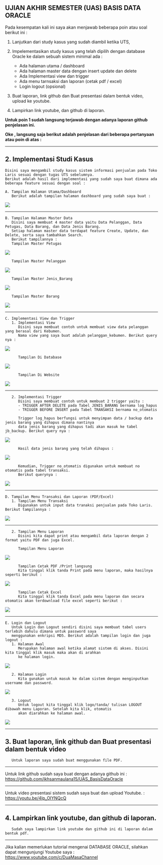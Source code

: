 ## UJIAN AKHIR SEMESTER (UAS) BASIS DATA ORACLE

   Pada kesempatan kali ini saya akan menjawab beberapa poin atau soal berikut ini :
   1. Lanjutkan dari study kasus yang sudah diambil ketika UTS,
   2. Impelementasikan study kasus yang telah dipilih dengan database Oracle ke dalam sebuah sistem minimal ada :
   
      - Ada halaman utama / dashboard
      - Ada halaman master data dengan insert update dan delete
      - Ada Implementasi view dan trigger
      - Ada menu tarnsaksi dan laporan (cetak pdf / excel)
      - Login logout (opsional)
      
   4. Buat laporan, link github dan Buat presentasi dalam bentuk video, upload ke youtube.
   5. Lampirkan link youtube, dan github di laporan.
      
 
   **Untuk poin 1 sudah langsung terjawab dengan adanya laporan github penjelasan ini.**
   
   **Oke , langsung saja berikut adalah penjelasan dari beberapa pertanyaan atau poin di atas :**

-------------------------------------------------------------------------------------------
##  2. Implementasi Studi Kasus

    Disini saya mengambil study kasus sistem informasi penjualan pada Toko Laris sesuai dengan tugas UTS sebelumnya. 
    Berikut adalah hasil dari implementasi yang sudah saya buat dimana ada beberapa feature sesuai dengan soal :
    
    A. Tampilan Halaman Utama/Dashboard
       Berikut adalah tampilan halaman dashboard yang sudah saya buat :
   <img src= "https://user-images.githubusercontent.com/45529723/149625740-1a06b532-f3d3-4d64-b143-02fd0e947c32.PNG" />    
       
-------------------------------------------------------------------------------------------       
    B. Tampilan Halaman Master Data
       Disini saya membuat 4 master data yaitu Data Pelanggan, Data Petugas, Data Barang, dan Data Jenis Barang.
       Setiap halaman master data terdapat feature Create, Update, dan Delete, serta saya tambahkan Search.
       Berikut tampilannya :
       Tampilan Master Petugas
   <img src= "https://user-images.githubusercontent.com/45529723/149628403-bbe30ab4-7b8f-435e-b667-449beac1fb77.PNG" />
       
       Tampilan Master Pelanggan
   <img src= "https://user-images.githubusercontent.com/45529723/149626636-140503e6-6613-4899-ab34-08c7bf12fa52.PNG" />
       
       Tampilan Master Jenis_Barang
   <img src= "https://user-images.githubusercontent.com/45529723/149626639-1eb60c3b-a8fc-4765-83e1-972711d62ae0.PNG" />
       
       Tampilan Master Barang
   <img src= "https://user-images.githubusercontent.com/45529723/149626638-15633fe2-8635-4b9f-b6e2-7d733e59df01.PNG" />
       
-------------------------------------------------------------------------------------------      
    C. Implementasi View dan Trigger
       1. Implementasi View
          Disini saya membuat contoh untuk membuat view data pelanggan yang berasal dari Kebumen.
          Nama view yang saya buat adalah pelanggan_kebumen. Berikut query nya :
   <img src= "https://user-images.githubusercontent.com/45529723/149626925-364295a8-73b5-4b92-899a-68013b6193ec.PNG" />
   
          Tampilan Di Database
   <img src= "https://user-images.githubusercontent.com/45529723/149626928-387ebade-7f2a-4b83-a6e3-1e41bfa7d794.PNG" /> 
   
          Tampilan Di Website
   <img src= "https://user-images.githubusercontent.com/45529723/149626929-7a4f1808-77d6-4a0e-a152-0a85b695c8a7.PNG" /> 

-------------------------------------------------------------------------------------------
       2. Implementasi Trigger
          Disini saya membuat contoh untuk membuat 2 trigger yaitu :
          - TRIGGER AFTER DELETE pada Tabel JENIS_BARANG bernama log_hapus
          - TRIGGER BEFORE INSERT pada Tabel TRANSAKSI bernama no_otomatis
          
          Trigger log_hapus berfungsi untuk menyimpan data / backup data jenis barang yang dihapus dimana nantinya
          data jenis barang yang dihapus tadi akan masuk ke tabel jb_backup. Berikut query nya :
   <img src= "https://user-images.githubusercontent.com/45529723/149627132-6c5471b9-36e8-4dc7-b9ab-0db80176518a.PNG" />
   
          Hasil data jenis barang yang telah dihapus :
   <img src= "https://user-images.githubusercontent.com/45529723/149627261-c8f2f0e4-8694-422d-9a9b-7c3befaf782b.PNG" /> 
   
          Kemudian, Trigger no_otomatis digunakan untuk membuat no otomatis pada tabel transaksi.
          Berikut querynya :
   <img src= "https://user-images.githubusercontent.com/45529723/149627134-727b5a82-f0fe-47c8-8064-67b94a2640d6.PNG" /> 
   
   
   
-------------------------------------------------------------------------------------------      
    D. Tampilan Menu Transaksi dan Laporan (PDF/Excel)
       1. Tampilan Menu Transaksi
          Digunakan untuk input data tranaksi penjualan pada Toko Laris. Berikut tampilannya :
   <img src= "https://user-images.githubusercontent.com/45529723/149627404-349be79f-214d-4a7e-ac3d-07b9361e1976.PNG" />

-------------------------------------------------------------------------------------------
       2. Tampilan Menu Laporan
          Disini kita dapat print atau mengambil data laporan dengan 2 format yaitu PDF dan juga Excel.
          
          Tampilan Menu Laporan
   <img src= "https://user-images.githubusercontent.com/45529723/149627409-3a44da3c-08b4-4ae8-8358-ea7531447fac.PNG" />
   
          Tampilan Cetak PDF /Print langsung
          Kita tinggal klik tanda Print pada menu laporan, maka hasilnya seperti berikut :
   <img src= "https://user-images.githubusercontent.com/45529723/149627410-6943c5b7-52a1-43b8-8bc0-95d7e5afb044.PNG" /> 
   
          Tampilan Cetak Excel
          Kita tinggal klik tanda Excel pada menu laporan dan secara otomatis akan terdownload file excel seperti berikut :
   <img src= "https://user-images.githubusercontent.com/45529723/149627412-8b3c38b0-8354-4601-964a-cbee973789c6.PNG" /> 
   
   
   
-------------------------------------------------------------------------------------------      
    E. Login dan Logout
       Untuk Login dan Logout sendiri disini saya membuat tabel users terlebih dahulu dimana untuk password saya 
       menggunakan enkripsi MD5. Berikut adalah tampilan login dan juga logout :
       1. Halaman Awal 
          Merupakan halaman awal ketika alamat sistem di akses. Disini kita tinggal klik masuk maka akan di arahkan
          ke halaman login.
  <img src= "https://user-images.githubusercontent.com/45529723/149627643-2a129fac-dd15-4399-815c-c621917616e7.PNG" />    
  
       2. Halaman Login
          Kita gunakan untuk masuk ke dalam sistem dengan menginputkan username dan password.
  <img src= "https://user-images.githubusercontent.com/45529723/149627650-ca47acab-f79d-42a9-941c-61460caa9999.PNG" />
    
       3. Logout
          Untuk logout kita tinggal klik logo/tanda/ tulisan LOGOUT dibawah menu Laporan. Setelah kita klik, otomatis
          akan diarahkan ke halaman awal.
  <img src= "https://user-images.githubusercontent.com/45529723/149627652-f305c2ac-94df-42da-b24a-1d80b7baa6b1.PNG" />
    
-------------------------------------------------------------------------------------------
##  3. Buat laporan, link github dan Buat presentasi dalam bentuk video
       Untuk laporan saya sudah buat menggunakan file PDF.
       
-------------------------------------------------------------------------------------------
Untuk link github sudah saya buat dengan adanya github ini        : 
 https://github.com/ikhsanmaulana15/UAS_BasisDataOracle
       
-------------------------------------------------------------------------------------------
Untuk video presentasi sistem sudah saya buat dan upload Youtube. : 
 https://youtu.be/4Ip_OIYNQcQ
       
-------------------------------------------------------------------------------------------            
##  4. Lampirkan link youtube, dan github di laporan.
       Sudah saya lampirkan link youtube dan github ini di laporan dalam bentuk pdf.
       
 -------------------------------------------------------------------------------------------         
Jika kalian memerlukan tutorial mengenai DATABASE ORACLE, silahkan dapat mengunjungi Youtube saya :
 https://www.youtube.com/c/DuaMasaChannel
 



